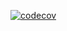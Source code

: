 [![codecov](https://codecov.io/github/kayarmolenka/husky/branch/master/graph/badge.svg?token=7XSFHFULEB)](https://codecov.io/github/kayarmolenka/husky)